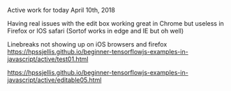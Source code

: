

Active work for today  April 10th, 2018

Having real issues with the edit box working great in Chrome but useless in Firefox or IOS safari  (Sortof works in edge and IE but oh well)



Linebreaks not showing up on iOS browsers and firefox  
https://hpssjellis.github.io/beginner-tensorflowjs-examples-in-javascript/active/test01.html






https://hpssjellis.github.io/beginner-tensorflowjs-examples-in-javascript/active/editable05.html


